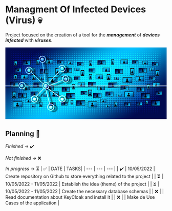 # Managment Of Infected Devices (Virus) :skull:
Project focused on the creation of a tool for the ***management*** of ***devices*** ***infected*** with ***viruses***.

<p align="center">
  <img src="img/cyber1.jpg" />
</p>

## Planning :calendar:
*Finished* -> :heavy_check_mark:

*Not finished* -> :x:

*In progress* -> :hourglass_flowing_sand:
| :white_check_mark: | DATE | TASKS|
| --- | --- | --- |
| :heavy_check_mark: | 10/05/2022 | Create repository on Github to store everything related to the project |
| :hourglass_flowing_sand: | 10/05/2022 - 11/05/2022 | Establish the idea (theme) of the project |
| :hourglass_flowing_sand: | 10/05/2022 - 11/05/2022 | Create the necessary database schemas |
| :x: | | Read documentation about KeyCloak and install it |
| :x: | | Make de Use Cases of the application |
